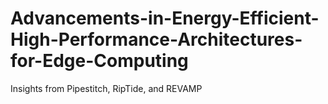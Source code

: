# Advancements-in-Energy-Efficient-High-Performance-Architectures-for-Edge-Computing
Insights from Pipestitch, RipTide, and REVAMP
